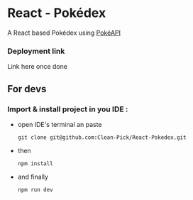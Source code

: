 # React - Pokédex

A React based Pokédex using <a href="https://pokeapi.co/">PokéAPI</a>

### Deployment link

Link here once done

## For devs

### Import & install project in you IDE :
* open IDE's terminal an paste
  ```
  git clone git@github.com:Clean-Pick/React-Pokedex.git
  ```
* then
  ```
  npm install
  ```
* and finally
  ```
  npm run dev
  ```


